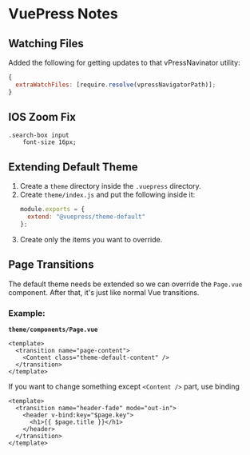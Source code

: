 # VuePress Notes

## Watching Files

Added the following for getting updates to that vPressNavinator utility:

```js
{
  extraWatchFiles: [require.resolve(vpressNavigatorPath)];
}
```

## IOS Zoom Fix

```stylus
.search-box input
    font-size 16px;
```

## Extending Default Theme

1. Create a `theme` directory inside the `.vuepress` directory.
2. Create `theme/index.js` and put the following inside it:
   ```js
   module.exports = {
     extend: "@vuepress/theme-default"
   };
   ```
3. Create only the items you want to override.

## Page Transitions

The default theme needs be extended so we can override the `Page.vue` component.
After that, it's just like normal Vue transitions.

### Example:

**`theme/components/Page.vue`**

```vue
<template>
  <transition name="page-content">
    <Content class="theme-default-content" />
  </transition>
</template>
```

If you want to change something except `<Content />` part, use binding

```vue
<template>
  <transition name="header-fade" mode="out-in">
    <header v-bind:key="$page.key">
      <h1>{{ $page.title }}</h1>
    </header>
  </transition>
</template>
```
